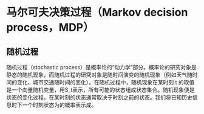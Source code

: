 <!--
 * @Author: fanlong
 * @Date: 2023-10-19 10:00:02
 * @LastEditors: fanlong
 * @LastEditTime: 2023-10-19 10:04:31
 * @FilePath: \01_paperNote-nju\Markov decision process(MDP).md
 * @Description: 
 * 
 * @github: https://github.com/fanl0228
 * @Email: fanl@smail.nju.edu.cn
 * Copyright (c) 2023 by fanlong/Nanjing University, All Rights Reserved. 
-->

# 马尔可夫决策过程（Markov decision process，MDP）

## 随机过程
随机过程（stochastic process）是概率论的“动力学”部分。概率论的研究对象是静态的随机现象，而随机过程的研究对象是随时间演变的随机现象（例如天气随时间的变化、城市交通随时间的变化）。在随机过程中，随机现象在某时刻 t 的取值是一个向量随机变量，用S_t表示，所有可能的状态组成状态集合。随机现象便是状态的变化过程。在某时刻的状态通常取决于时刻之前的状态。我们将已知历史信息时下一个时刻状态为的概率表示成。


